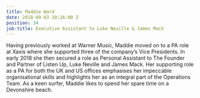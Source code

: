 ```yaml
---
title: Maddie Ward
date: 2018-09-03 10:26:00 Z
position: 34
job-title: Executive Assistant to Luke Neville & James Mack
---
```


Having previously worked at Warner Music, Maddie moved on to a PA role at Xaxis where she supported three of the company’s Vice Presidents. In early 2018 she then secured a role as Personal Assistant to The Founder and Partner of Listen Up, Luke Neville and James Mack. Her supporting role as a PA for both the UK and US offices emphasises her impeccable organisational skills and highlights her as an integral part of the Operations Team. As a keen surfer, Maddie likes to spend her spare time on a Devonshire beach. 